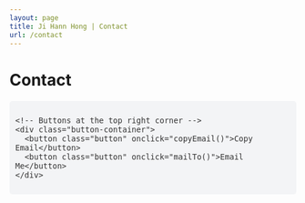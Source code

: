 ```yaml
---
layout: page
title: Ji Hann Hong | Contact
url: /contact
---
```


# Contact

<head>
  <style>
    /* Container for email box and buttons */
    .email-container {
      display: flex;
      align-items: center;
      padding: 10px;
      background-color: #f3f4f6;
      border-radius: 5px;
      font-family: monospace;
      font-size: 16px;
      color: #333;
      position: relative;
      width: fit-content;
      margin-top: 20px;
    }

    /* Email display styling */
    .email-box {
      padding: 50px;
      color: #333;
      background-color: #e5e7eb;
      border: 1px solid #d1d5db;
      border-radius: 5px;
      width: max-content;
    }

    /* Button styling */
    .button {
      padding: 5px 10px;
      color: white;
      background-color: #333;
      border: none;
      cursor: pointer;
      font-size: 14px;
      margin-left: 5px;
      border-radius: 3px;
    }

    /* Button container at the top right */
    .button-container {
      position: absolute;
      top: 5px;
      right: 5px;
      display: flex;
      gap: 5px;
    }
  </style>

  <script type="text/javascript">
    // Function to display obfuscated email
    function displayEmail() {
      const user = "ji.hann.hong";
      const domain = "gmail.com";
      document.getElementById("email-box").textContent = user + "@" + domain;
    }

    // Function to copy obfuscated email to clipboard
    function copyEmail() {
      const user = "ji.hann.hong";
      const domain = "gmail.com";
      const email = user + "@" + domain;
      
      navigator.clipboard.writeText(email).then(() => {
        alert("Email copied to clipboard!");
      }).catch(err => {
        alert("Failed to copy email.");
      });
    }

    // Function to create a mailto link
    function mailTo() {
      const user = "ji.hann.hong";
      const domain = "gmail.com";
      const email = user + "@" + domain;
      window.location.href = "mailto:" + email;
    }

    // Display email on page load
    window.onload = displayEmail;
  </script>
</head>

<body>
  <div class="email-container">
    <!-- Email text in monospace box, populated by JavaScript -->
    <span id="email-box" class="email-box"></span>
    
    <!-- Buttons at the top right corner -->
    <div class="button-container">
      <button class="button" onclick="copyEmail()">Copy Email</button>
      <button class="button" onclick="mailTo()">Email Me</button>
    </div>
  </div>
</body>
